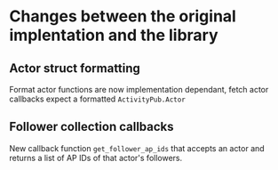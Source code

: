 # Changes between the original implentation and the library

## Actor struct formatting

Format actor functions are now implementation dependant, fetch actor callbacks expect a formatted `ActivityPub.Actor`

## Follower collection callbacks

New callback function `get_follower_ap_ids` that accepts an actor and returns a list of AP IDs of that actor's followers.
